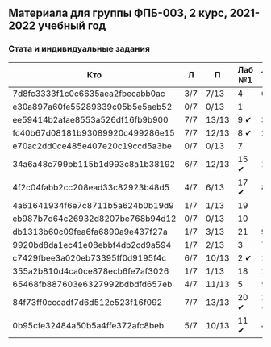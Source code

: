   ## Материала для группы ФПБ-003, 2 курс, 2021-2022 учебный год

### Стата и индивидуальные задания

| Кто    | Л    | П  | Лаб №1 | Лаб №2 | Лаб №3 |
| ------------- |------|-----|-----|-----|-----|
| 7d8fc3333f1c0c6635aea2fbecabb0ac | 3/7 | 7/13 | 4 | 6 | 3 |
| e30a897a60fe55289339c05b5e5aeb52 | 0/7 | 0/13 | 1 | - | - |
| ee59414b2afae8553a526df16fb9b900 | 7/7 | 13/13 | 9 &#10004; | 3 | 4 |
| fc40b67d08181b93089920c499286e15 | 7/7 | 12/13 | 8 &#10004; | 2 &#10004; | 16 |
| e70ac2dd0ce485e407e20c19ccd5a3be | 0/7 | 0/13 | 7 | - | - |
| 34a6a48c799bb115b1d993c8a1b38192 | 6/7 | 12/13 | 15 &#10004; | 1 &#10004; | 8 &#10004; |
| 4f2c04fabb2cc208ead33c82923b48d5 | 4/7 | 6/13 | 17 &#10004; | 8 | 19 |
| 4a61641934f6e7c8711b5a624b0b19d9 | 1/7 | 1/13 | 19 | - | - |
| eb987b7d64c26932d8207be768b94d12 | 0/7 | 0/13 | 10 | - | - |
| db1313b60c09fea6fa6890a9e437f27a | 1/7 | 3/13 | 21 | 9 | 13 |
| 9920bd8da1ec41e08ebbf4db2cd9a594 | 1/7 | 2/13 | 3 | 7 | 20 |
| c7429fbee3a020eb73395ff0d9195f4c | 6/7 | 10/13 | 2 &#10004; | 10 | 12 |
| 355a2b810d4ca0ce878ecb6fe7af3026 | 1/7 | 1/13 | 18 | 11 | 6 |
| 65468fb887603e6327992bdbdfd657eb | 4/7 | 11/13 | 5 | 5 | 7 |
| 84f73ff0cccadf7d6d512e523f16f092 | 7/7 | 13/13 | 20 &#10004; | 12 &#10004; | &#10004; |
| 0b95cfe32484a50b5a4ffe372afc8beb | 5/7 | 10/13 | 11 &#10004; | 4 | 9 |

